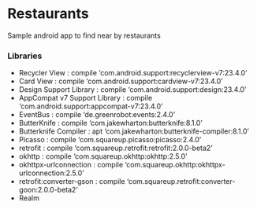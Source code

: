 # Restaurants
Sample android app to find near by restaurants

### Libraries
- Recycler View : compile ‘com.android.support:recyclerview-v7:23.4.0’
- Card View : compile ‘com.android.support:cardview-v7:23.4.0’
- Design Support Library : compile ‘com.android.support:design:23.4.0’
- AppCompat v7 Support Library : compile ‘com.android.support:appcompat-v7:23.4.0’
- EventBus : compile ‘de.greenrobot:events:2.4.0’
- ButterKnife : compile ‘com.jakewharton:butterknife:8.1.0’
- Butterknife Compiler : apt ‘com.jakewharton:butterknife-compiler:8.1.0’
- Picasso : compile ‘com.squareup.picasso:picasso:2.4.0’
- retrofit : compile ‘com.squareup.retrofit:retrofit:2.0.0-beta2’
- okhttp : compile ‘com.squareup.okhttp:okhttp:2.5.0’
- okhttpx-urlconnection : compile ‘com.squareup.okhttp:okhttpx-urlconnection:2.5.0’
- retrofit:converter-gson : compile ‘com.squareup.retrofit:converter-goon:2.0.0-beta2’
- Realm

 
